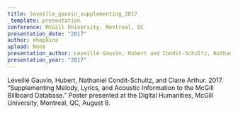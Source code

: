 ```yaml
---
title: leveille_gauvin_supplementing_2017
_template: presentation
conference: McGill University, Montreal, QC
presentation_date: "2017"
author: ehopkins
upload: None
presentation_author: Léveillé Gauvin, Hubert and Condit-Schultz, Nathaniel and Arthur, Claire
presentation_year: "2017"
---
```

Léveillé Gauvin, Hubert, Nathaniel Condit-Schultz, and Claire Arthur. 2017. “Supplementing Melody, Lyrics, and Acoustic Information to the McGill Billboard Database.” Poster presented at the Digital Humanities, McGill University, Montreal, QC, August 8.